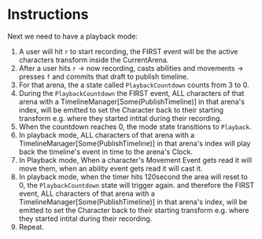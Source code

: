 # Instructions

Next we need to have a playback mode:

1. A user will hit `r` to start recording, the FIRST event will be the active characters transform inside the
   CurrentArena.
2. After a user hits `r` -> now recording, casts abilities and movements -> presses `f` and commits that draft to
   publish timeline.
2. For that arena, the a state called `PlaybackCountdown`  counts from 3 to 0.
3. During the `PlaybackCountdown` the FIRST event, ALL characters of that arena with a
   TimelineManager[Some(PublishTimeline)] in that arena's index, will be emitted to set the Character back to their
   starting transform e.g. where they started intital during their recording.
4. When the countdown reaches 0, the mode state transitions to `Playback`.
5. In playback mode, ALL characters of that arena with a TimelineManager[Some(PublishTimeline)] in that arena's index
   will play back the timeline's event in time to the arena's Clock.
6. In Playback mode, When a character's Movement Event gets read it will move them, when an ability event gets read it
   will cast it.
7. In playback mode, when the timer hits 120second the area will reset to 0, the `PlaybackCountdown` state will trigger
   again. and therefore the FIRST event, ALL characters of that arena with a TimelineManager[Some(PublishTimeline)] in
   that arena's index, will be emitted to set the Character back to their starting transform e.g. where they started
   intital during their recording.
8. Repeat.